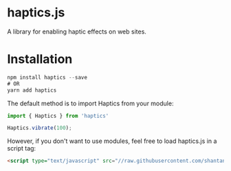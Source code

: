 haptics.js
==========

A library for enabling haptic effects on web sites.

# Installation
```javascript
npm install haptics --save
# OR
yarn add haptics
```

The default method is to import Haptics from your module:

```javascript
import { Haptics } from 'haptics'

Haptics.vibrate(100);
```

However, if you don't want to use modules, feel free to load haptics.js in a script tag:
```html
<script type="text/javascript" src="//raw.githubusercontent.com/shantanubala/haptics.js/master/haptics.js"></script>
```